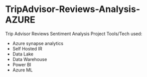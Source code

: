 # TripAdvisor-Reviews-Analysis-AZURE
Trip Advisor Reviews Sentiment Analysis Project
Tools/Tech used:
  - Azure synapse analytics
  - Self Hosted IR
  - Data Lake
  - Data Warehouse
  - Power BI
  - Azure ML
